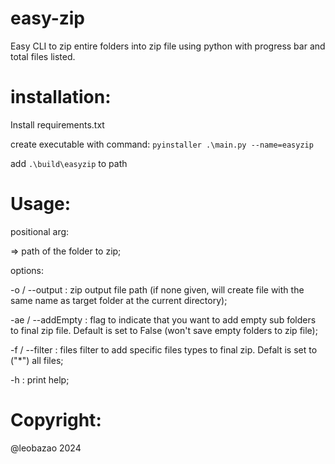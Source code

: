 # easy-zip
Easy CLI to zip entire folders into zip file using python with progress bar and total files listed.

# installation:
Install requirements.txt

create executable with command: ```pyinstaller .\main.py --name=easyzip```

add ```.\build\easyzip``` to path

# Usage:
positional arg:

 => path of the folder to zip;

options:

-o / --output : zip output file path (if none given, will create file with the same name as target folder at the current directory);

-ae / --addEmpty : flag to indicate that you want to add empty sub folders to final zip file. Default is set to False (won't save empty folders to zip file);

-f / --filter : files filter to add specific files types to final zip. Defalt is set to ("*") all files;

-h : print help;

# Copyright:
@leobazao 2024
